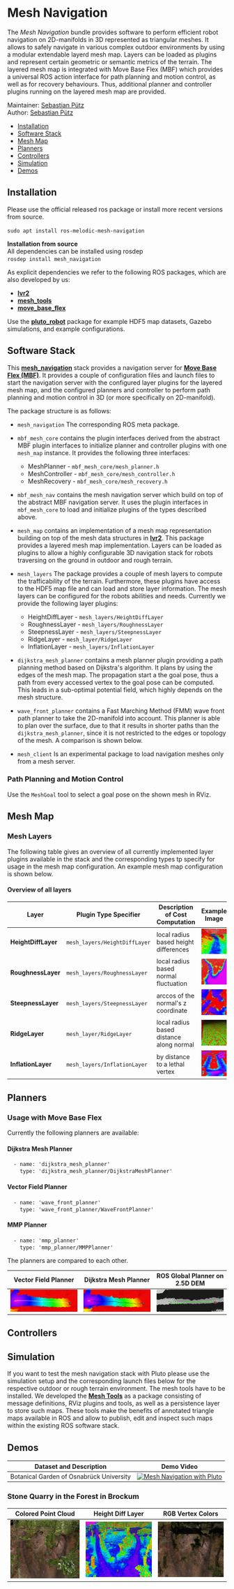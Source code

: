 # Mesh Navigation

The *Mesh Navigation* bundle provides software to perform efficient robot navigation on 2D-manifolds in 3D represented 
as triangular meshes. It allows to safely navigate in various complex outdoor environments by using a modular extendable
layerd mesh map. Layers can be loaded as plugins and represent certain geometric or semantic metrics of the terrain.
The layered mesh map is integrated with Move Base Flex (MBF) which provides a universal ROS action interface for path
planning and motion control, as well as for recovery behaviours. Thus, additional planner and controller plugins running
on the layered mesh map are provided.

Maintainer: [Sebastian Pütz](mailto:spuetz@uos.de)  
Author: [Sebastian Pütz](mailto:spuetz@uos.de)


* [Installation](#installation)
* [Software Stack](#software-stack)
* [Mesh Map](#mesh-map)
* [Planners](#planners)
* [Controllers](#controllers)
* [Simulation](#simulation)
* [Demos](#demos)


## Installation

Please use the official released ros package or install more recent versions from source.  

`sudo apt install ros-melodic-mesh-navigation`

**Installation from source**  
All dependencies can be installed using rosdep  
`rosdep install mesh_navigation`

As explicit dependencies we refer to the following ROS packages, which are also developed by us:
* **[lvr2](https://github.com/uos/lvr2)**
* **[mesh_tools](https://github.com/uos/mesh_tools/)**
* **[move_base_flex](https://github.com/magazino/move_base_flex/)**

Use the **[pluto_robot](https://github.com/uos/pluto_robot)** package for example HDF5 map datasets, Gazebo simulations, and example configurations.

## Software Stack
This **[mesh_navigation](https://github.com/uos/mesh_navigation)** stack provides a navigation server for 
**[Move Base Flex (MBF)](https://github.com/magazino/move_base_flex)**. It provides a couple of configuration files and launch 
files to start the navigation server with the configured layer plugins for the layered mesh map, and the configured
planners and controller to perform path planning and motion control in 3D (or more specifically on 2D-manifold). 

The package structure is as follows:

- `mesh_navigation` The corresponding ROS meta package.

- `mbf_mesh_core` contains the plugin interfaces derived from the abstract MBF plugin interfaces to initialize 
  planner and controller plugins with one `mesh_map` instance. It provides the following three interfaces:
  
  - MeshPlanner - `mbf_mesh_core/mesh_planner.h`
  - MeshController - `mbf_mesh_core/mesh_controller.h`
  - MeshRecovery - `mbf_mesh_core/mesh_recovery.h`

- `mbf_mesh_nav` contains the mesh navigation server which build on top of the abstract MBF navigation server.
  It uses the plugin interfaces in `mbf_mesh_core` to load and initialize plugins of the types described above.

- `mesh_map` contains an implementation of a mesh map representation building on top of the mesh data structures
  in **[lvr2](https://github.com/uos/lvr2)**. This package provides a layered mesh map implementation. Layers can be 
  loaded as plugins to allow a highly configurable 3D navigation stack for robots traversing on the ground in outdoor
  and rough terrain.
- `mesh_layers` The package provides a couple of mesh layers to compute the trafficability of the terrain. 
  Furthermore, these plugins have access to the HDF5 map file and can load and store layer information. 
  The mesh layers can be configured for the robots abilities and needs. Currently we provide the following layer plugins:
  - HeightDiffLayer - `mesh_layers/HeightDiffLayer`
  - RoughnessLayer - `mesh_layers/RoughnessLayer`
  - SteepnessLayer - `mesh_layers/SteepnessLayer`
  - RidgeLayer - `mesh_layer/RidgeLayer`
  - InflationLayer - `mesh_layers/InflationLayer`

- `dijkstra_mesh_planner` contains a mesh planner plugin providing a path planning method based on Dijkstra's algorithm.
  It plans by using the edges of the mesh map. The propagation start a the goal pose, thus a path from every accessed 
  vertex to the goal pose can be computed. This leads in a sub-optimal potential field, which highly depends on the mesh 
  structure.

- `wave_front_planner` contains a Fast Marching Method (FMM) wave front path planner to take the 2D-manifold into account.
  This planner is able to plan over the surface, due to that it results in shorter paths than the `dijkstra_mesh_planner`,
  since it is not restricted to the edges or topology of the mesh. A comparison is shown below.

- `mesh_client` Is an experimental package to load navigation meshes only from a mesh server.


### Path Planning and Motion Control
Use the `MeshGoal` tool to select a goal pose on the shown mesh in RViz. 

## Mesh Map

### Mesh Layers
The following table gives an overview of all currently implemented layer plugins available in the stack and the 
corresponding types tp specify for usage in the mesh map configuration. An example mesh map configuration is shown
below.

#### Overview of all layers

| Layer                | Plugin Type Specifier           | Description of Cost Computation          |  Example Image                                                                           |
|----------------------|---------------------------------|------------------------------------------|------------------------------------------------------------------------------------------|
| **HeightDiffLayer**  | `mesh_layers/HeightDiffLayer`   | local radius based height differences    |  ![HeightDiffLayer](docs/images/costlayers/height_diff.jpg?raw=true "Height Diff Layer") |
| **RoughnessLayer**   | `mesh_layers/RoughnessLayer`    | local radius based normal fluctuation    |  ![RoughnessLayer](docs/images/costlayers/roughness.jpg?raw=true "Roughness Layer")      | 
| **SteepnessLayer**   | `mesh_layers/SteepnessLayer`    | arccos of the normal's z coordinate      |  ![SteepnessLayer](docs/images/costlayers/steepness.jpg?raw=true "Steepness Layer")      |
| **RidgeLayer**       | `mesh_layer/RidgeLayer`         | local radius based distance along normal |  ![RidgeLayer](docs/images/costlayers/ridge.jpg?raw=true "RidgeLayer")                   |
| **InflationLayer**   | `mesh_layers/InflationLayer`    | by distance to a lethal vertex           |  ![InflationLayer](docs/images/costlayers/inflation.jpg?raw=true "Inflation Layer")      |

## Planners

### Usage with Move Base Flex
Currently the following planners are available:
#### Dijkstra Mesh Planner
```
  - name: 'dijkstra_mesh_planner'
    type: 'dijkstra_mesh_planner/DijkstraMeshPlanner'
```
#### Vector Field Planner
```
  - name: 'wave_front_planner'
    type: 'wave_front_planner/WaveFrontPlanner'
```
#### MMP Planner
```
  - name: 'mmp_planner'
    type: 'mmp_planner/MMPPlanner'
```
The planners are compared to each other.

| Vector Field Planner |  Dijkstra Mesh Planner | ROS Global Planner on 2.5D DEM |
|----------------------|------------------------|--------------------------------|
|![VectorFieldPlanner](docs/images/stone_quarry/fmm_pot.jpg?raw=true "Vector Field Planner") | ![DijkstraMeshPlanner](docs/images/stone_quarry/dijkstra_pot.jpg?raw=true "Dijkstra Mesh Planner") | ![2D-DEM-Planner](docs/images/stone_quarry/dem_side.jpg?raw=true "2D DEM Planner") |

## Controllers

## Simulation
If you want to test the mesh navigation stack with Pluto please use the simulation setup and the corresponding launch
files below for the respective outdoor or rough terrain environment. The mesh tools have to be installed.
We developed the **[Mesh Tools](https://github.com/uos/mesh_tools)** as a package consisting of message definitions, RViz plugins and tools, as well as a
persistence layer to store such maps. These tools make the benefits of annotated triangle maps available in ROS and
allow to publish, edit and inspect such maps within the existing ROS software stack.

## Demos
| Dataset and Description                  | Demo Video                            |
|------------------------------------------|---------------------------------------| 
| Botanical Garden of Osnabrück University | [![Mesh Navigation with Pluto](http://img.youtube.com/vi/qAUWTiqdBM4/0.jpg)](http://www.youtube.com/watch?v=qAUWTiqdBM4)|

### Stone Quarry in the Forest in Brockum
| Colored Point Cloud | Height Diff Layer | RGB Vertex Colors |
|---------------------|-------------------|-------------------|
|![StoneQuarryPointCLoud](docs/images/stone_quarry/cloud.png?raw=true "Stone Quarry Point Cloud")|![StoneQuarryHeightDiff](docs/images/stone_quarry/height_diff.jpg?raw=true "Stone Quarry Height Diff")|![StoneQuarryVertexColors](docs/images/stone_quarry/mesh_rgb.jpg?raw=true "Stone Quarry Vertex Colors")|

